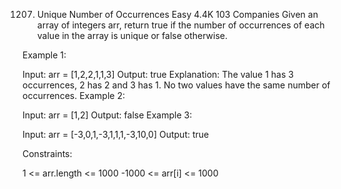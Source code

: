 1207. Unique Number of Occurrences
Easy
4.4K
103
Companies
Given an array of integers arr, return true if the number of occurrences of each value in the array is unique or false otherwise.

 

Example 1:

Input: arr = [1,2,2,1,1,3]
Output: true
Explanation: The value 1 has 3 occurrences, 2 has 2 and 3 has 1. No two values have the same number of occurrences.
Example 2:

Input: arr = [1,2]
Output: false
Example 3:

Input: arr = [-3,0,1,-3,1,1,1,-3,10,0]
Output: true
 

Constraints:

1 <= arr.length <= 1000
-1000 <= arr[i] <= 1000